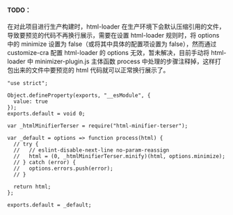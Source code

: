 #### TODO：
在对此项目进行生产构建时，html-loader 在生产环境下会默认压缩引用的文件，导致要预览的代码不再换行展示，需要在设置 html-loader 规则时，将 options 中的 minimize 设置为 false（或将其中具体的配置项设置为 false），然而通过 customize-cra 配置 html-loader 的 options 无效，暂未解决，目前手动将 html-loader 中 minimizer-plugin.js 主体函数 process 中处理的步骤注释掉，这样打包出来的文件中要预览的 html 代码就可以正常换行展示了。

```
"use strict";

Object.defineProperty(exports, "__esModule", {
  value: true
});
exports.default = void 0;

var _htmlMinifierTerser = require("html-minifier-terser");

var _default = options => function process(html) {
  // try {
  //   // eslint-disable-next-line no-param-reassign
  //   html = (0, _htmlMinifierTerser.minify)(html, options.minimize);
  // } catch (error) {
  //   options.errors.push(error);
  // }

  return html;
};

exports.default = _default;
```